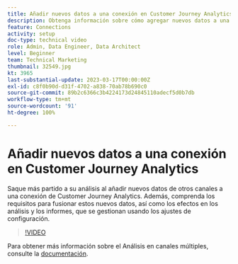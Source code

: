 ```yaml
---
title: Añadir nuevos datos a una conexión en Customer Journey Analytics
description: Obtenga información sobre cómo agregar nuevos datos a una conexión de Customer Journey Analytics para sacar más partido al análisis.
feature: Connections
activity: setup
doc-type: technical video
role: Admin, Data Engineer, Data Architect
level: Beginner
team: Technical Marketing
thumbnail: 32549.jpg
kt: 3965
last-substantial-update: 2023-03-17T00:00:00Z
exl-id: c8f0b90d-d31f-4702-a838-70ab78b690c0
source-git-commit: 89b2c6366c3b4224173d24845110adecf5d0b7db
workflow-type: tm+mt
source-wordcount: '91'
ht-degree: 100%

---
```


# Añadir nuevos datos a una conexión en Customer Journey Analytics

Saque más partido a su análisis al añadir nuevos datos de otros canales a una conexión de Customer Journey Analytics. Además, comprenda los requisitos para fusionar estos nuevos datos, así como los efectos en los análisis y los informes, que se gestionan usando los ajustes de configuración.

>[!VIDEO](https://video.tv.adobe.com/v/36465/?learn=on&quality=12&learn=on&captions=spa)

Para obtener más información sobre el Análisis en canales múltiples, consulte la [documentación](https://experienceleague.adobe.com/docs/analytics-platform/using/cca/overview.html?lang=es).
